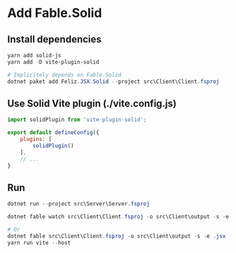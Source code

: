 # Add Fable.Solid

## Install dependencies
```ps1
yarn add solid-js
yarn add -D vite-plugin-solid

# Implicitely depends on Fable.Solid
dotnet paket add Feliz.JSX.Solid --project src\Client\Client.fsproj
```

## Use Solid Vite plugin (./vite.config.js)
```js
import solidPlugin from 'vite-plugin-solid';

export default defineConfig({
    plugins: [
        solidPlugin()
    ],
    // ...
}
```

## Run
```ps1
dotnet run --project src\Server\Server.fsproj

dotnet fable watch src\Client\Client.fsproj -o src\Client\output -s -e .jsx --run yarn run vite --host

# Or
dotnet fable src\Client\Client.fsproj -o src\Client\output -s -e .jsx
yarn run vite --host
```